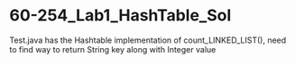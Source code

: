 # 60-254_Lab1_HashTable_Sol

Test.java has the Hashtable implementation of count_LINKED_LIST(), need to find way to return String key along with Integer value
